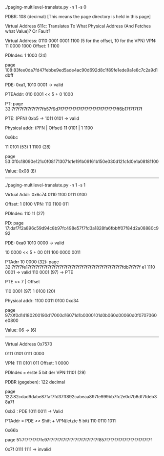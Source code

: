 ./paging-multilevel-translate.py -n 1 -s 0

PDBR: 108  (decimal) [This means the page directory is held in this page]

Virtual Address 611c: Translates To What Physical Address (And Fetches what Value)? Or Fault?

Virtual Address: 0110 0001 0001 1100
(5 for the offset, 10 for the VPN)
VPN: 11 0000 1000
Offset: 1 1100

PDIndex: 1 1000 (24)

page 108:83fee0da7fd47febbe9ed5ade4ac90d692d8c1f89fe1ede9a1e8c7c2a9d1dbff

PDE: 0xa1, 1010 0001 -> valid

PTEAddr:
010 0001 << 5 + 0 1000

PT:
page  33:7f7f7f7f7f7f7f7fb57f9d7f7f7f7f7f7f7f7f7f7f7f7f7f7f7ff6b17f7f7f7f

PTE: (PFN)
0xb5 -> 1011 0101 -> valid

Physical addr: (PFN | Offset)
11 0101 | 1 1100

0x6bc

11 0101 (53)
1 1100 (28)

page  53:0f0c18090e121c0f081713071c1e191b09161b150e030d121c1d0e1a08181100

Value:
0x08 (8)

----------------------------

./paging-multilevel-translate.py -n 1 -s 1

Virtual Addr:
0x6c74
0110 1100 0111 0100

Offset:
1 0100
VPN:
110 1100 011

PDIndex:
110 11 (27)

PD:
page  17:daf7f2a896c59d94c8b97fc498e57f7fd3a1828fa6fbbff07f84d2a08880c992

PDE:
0xa0
1010 0000 -> valid

10 0000 << 5 + 00 011
100 0000 0011

PTAdrr 10 0000 (32):
page  32:7f7f7fe17f7f7f7f7f7f7f7f7f7f7f7f7f7f7f7f7f7f7f7f7f7f7f7fdb7f7f7f
e1 1110 0001 -> valid
110 0001 (97) -> PTE

PTE << 7 | Offset

110 0001 (97)
1 0100 (20)

Physical addr:
1100 0011 0100
0xc34

page  97:0f0d14180200190d17000d16071d1b0000101d0b060d00060d0f0707060e0800

Value: 06 -> (6)

--------------------------

Virtual Address 0x7570

0111 0101 0111 0000

VPN:
111 0101 011
Offset:
1 0000

PDIndex = erste 5 bit der VPN
11101 (29)

PDBR (gegeben): 122 decimal

page 122:82cdad9dabe87faf7fd37ff892cabeaa897fe999bb7fc2e0d7b8df7fdeb38a7f

0xb3 : PDE
1011 0011 -> Valid


PTAddr = PDE << Shift + VPN(letzte 5 bit)
110 0110 1011

0x66b

page  51:7f7f7f7f7fc97f7f7f7f7f7f7f7f7f7f7f7f7f857f7f7f7f7f7f7f7f7f7f7f7f

0x7f 0111 1111 -> invalid
